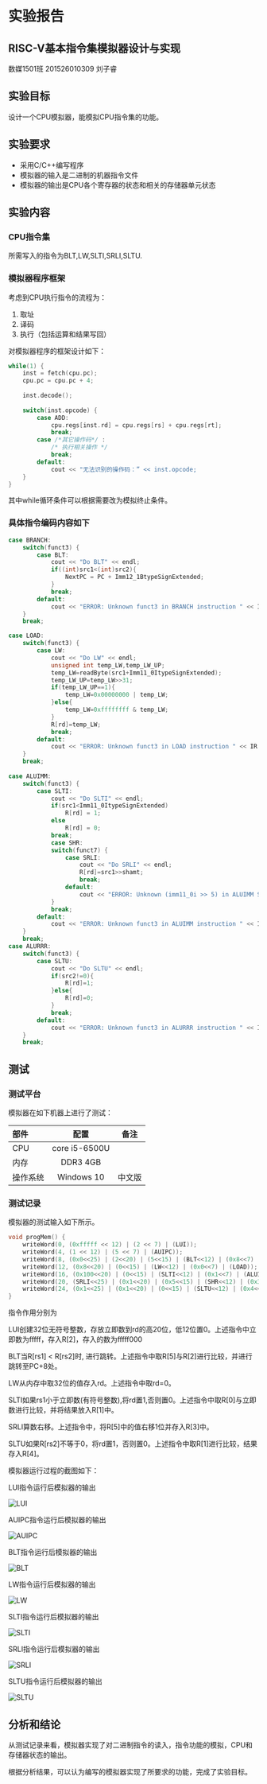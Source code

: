 # 实验报告

## RISC-V基本指令集模拟器设计与实现

数媒1501班 201526010309 刘子睿

## 实验目标

设计一个CPU模拟器，能模拟CPU指令集的功能。

## 实验要求

* 采用C/C++编写程序
* 模拟器的输入是二进制的机器指令文件
* 模拟器的输出是CPU各个寄存器的状态和相关的存储器单元状态

## 实验内容

### CPU指令集

所需写入的指令为BLT,LW,SLTI,SRLI,SLTU.

### 模拟器程序框架

考虑到CPU执行指令的流程为：

1. 取址
2. 译码
3. 执行（包括运算和结果写回）

对模拟器程序的框架设计如下：

```C++
while(1) {
    inst = fetch(cpu.pc);
    cpu.pc = cpu.pc + 4;
    
    inst.decode();
    
    switch(inst.opcode) {
        case ADD:
            cpu.regs[inst.rd] = cpu.regs[rs] + cpu.regs[rt];
            break;
        case /*其它操作码*/ :
            /* 执行相关操作 */
            break;
        default:
            cout << "无法识别的操作码：” << inst.opcode;
    }
}
```

其中while循环条件可以根据需要改为模拟终止条件。

### 具体指令编码内容如下

```C++
case BRANCH:
	switch(funct3) {
		case BLT:
			cout << "Do BLT" << endl;
			if((int)src1<(int)src2){
				NextPC = PC + Imm12_1BtypeSignExtended;
			}
			break;
		default:
			cout << "ERROR: Unknown funct3 in BRANCH instruction " << IR << endl;
	}
	break;

case LOAD:
	switch(funct3) {
		case LW:
			cout << "Do LW" << endl;
			unsigned int temp_LW,temp_LW_UP;
			temp_LW=readByte(src1+Imm11_0ItypeSignExtended);
			temp_LW_UP=temp_LW>>31;
			if(temp_LW_UP==1){
				temp_LW=0x00000000 | temp_LW;
			}else{
				temp_LW=0xffffffff & temp_LW;
			}
			R[rd]=temp_LW;
			break;
		default:
			cout << "ERROR: Unknown funct3 in LOAD instruction " << IR << endl;
	}
	break;
	
case ALUIMM:
	switch(funct3) {
		case SLTI:
			cout << "Do SLTI" << endl;
			if(src1<Imm11_0ItypeSignExtended)
				R[rd] = 1;
			else
				R[rd] = 0;
			break;
			case SHR:
			switch(funct7) {
				case SRLI:
					cout << "Do SRLI" << endl;
					R[rd]=src1>>shamt;
					break;
				default:
					cout << "ERROR: Unknown (imm11_0i >> 5) in ALUIMM SHR instruction " << IR << endl;
			}
			break;
		default:
			cout << "ERROR: Unknown funct3 in ALUIMM instruction " << IR << endl;
	}
	break;
case ALURRR:
	switch(funct3) {
		case SLTU:
			cout << "Do SLTU" << endl;
			if(src2!=0){
				R[rd]=1;
			}else{
				R[rd]=0;
			}
			break;
		default:
			cout << "ERROR: Unknown funct3 in ALURRR instruction " << IR << endl;
	}
	break;
```

## 测试

### 测试平台

模拟器在如下机器上进行了测试：

| 部件     | 配置             | 备注   |
| :--------|:----------------:| :-----:|
| CPU      | core i5-6500U    |        |
| 内存     | DDR3 4GB         |        |
| 操作系统 | Windows 10        | 中文版 |

### 测试记录

模拟器的测试输入如下所示。

```C++
void progMem() {
	writeWord(0, (0xfffff << 12) | (2 << 7) | (LUI));
	writeWord(4, (1 << 12) | (5 << 7) | (AUIPC));
	writeWord(8, (0x0<<25) | (2<<20) | (5<<15) | (BLT<<12) | (0x8<<7) | (BRANCH));
	writeWord(12, (0x8<<20) | (0<<15) | (LW<<12) | (0x0<<7) | (LOAD));
	writeWord(16, (0x100<<20) | (0<<15) | (SLTI<<12) | (0x1<<7) | (ALUIMM));
	writeWord(20, (SRLI<<25) | (0x1<<20) | (0x5<<15) | (SHR<<12) | (0x3<<7) | (ALUIMM));
	writeWord(24, (0x1<<25) | (0x1<<20) | (0<<15) | (SLTU<<12) | (0x4<<7) | (ALURRR));
}
```
指令作用分别为

LUI创建32位无符号整数，存放立即数到rd的高20位，低12位置0。上述指令中立即数为fffff，存入R[2]，存入的数为fffff000

BLT当R[rs1] < R[rs2]时, 进行跳转。上述指令中取R[5]与R[2]进行比较，并进行跳转至PC+8处。

LW从内存中取32位的值存入rd。上述指令中取rd=0。

SLTI如果rs1小于立即数(有符号整数),将rd置1,否则置0。上述指令中取R[0]与立即数进行比较，并将结果放入R[1]中。

SRLI算数右移。上述指令中，将R[5]中的值右移1位并存入R[3]中。

SLTU如果R[rs2]不等于0，将rd置1，否则置0。上述指令中取R[1]进行比较，结果存入R[4]。


模拟器运行过程的截图如下：

LUI指令运行后模拟器的输出

![LUI](./DoLUI.PNG)

AUIPC指令运行后模拟器的输出

![AUIPC](./DoAUIPC.PNG)

BLT指令运行后模拟器的输出

![BLT](./DoBLT.PNG)

LW指令运行后模拟器的输出

![LW](./DoLW.PNG)

SLTI指令运行后模拟器的输出

![SLTI](./DoSLTI.PNG)

SRLI指令运行后模拟器的输出

![SRLI](./DoSRLI.PNG)

SLTU指令运行后模拟器的输出

![SLTU](./DoSLTU.PNG)


## 分析和结论

从测试记录来看，模拟器实现了对二进制指令的读入，指令功能的模拟，CPU和存储器状态的输出。

根据分析结果，可以认为编写的模拟器实现了所要求的功能，完成了实验目标。

